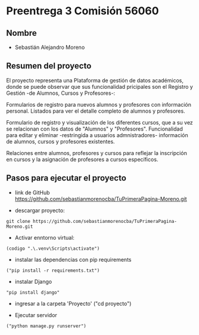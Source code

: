 # Preentrega 3 Comisión 56060

## Nombre

- Sebastián Alejandro Moreno

## Resumen del proyecto

El proyecto representa una Plataforma de gestión de datos académicos, donde se puede observar que sus funcionalidad 
pricipales son el Registro y Gestión -de Alumnos, Cursos y Profesores-:

Formularios de registro para nuevos alumnos y profesores con información personal.
Listados para ver el detalle completo de alumnos y profesores.

Formulario de registro y visualización de los diferentes cursos, que a su vez se relacionan 
con los datos de "Alumnos" y "Profesores".
Funcionalidad para editar y eliminar -restringida a usuarios admnistradores- información de alumnos, cursos y profesores existentes.

Relaciones entre alumnos, profesores y cursos para reflejar la inscripción en cursos y la asignación de profesores a cursos específicos.

## Pasos para ejecutar el proyecto

- link de GitHub https://github.com/sebastianmorenocba/TuPrimeraPagina-Moreno.git

- descargar proyecto:
```
git clone https://github.com/sebastianmorenocba/TuPrimeraPagina-Moreno.git
```

- Activar enntorno virtual:
```
(codigo ".\.venv\Scripts\activate")
``` 

- instalar las dependencias con pip requirements 
``` 
("pip install -r requirements.txt")
``` 

- instalar Django

``` 
"pip install django"
``` 

- ingresar a la carpeta 'Proyecto' ("cd proyecto")

- Ejecutar servidor
``` 
("python manage.py runserver")
``` 


